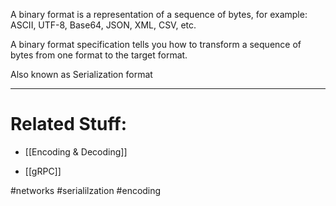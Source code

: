 A binary format is a representation of a sequence of bytes, for example: ASCII, UTF-8, Base64, JSON, XML, CSV, etc.

A binary format specification tells you how to transform a sequence of bytes from one format to the target format.

Also known as Serialization format

---
# Related Stuff:

- [[Encoding & Decoding]]

- [[gRPC]]

#networks
#serialilzation 
#encoding